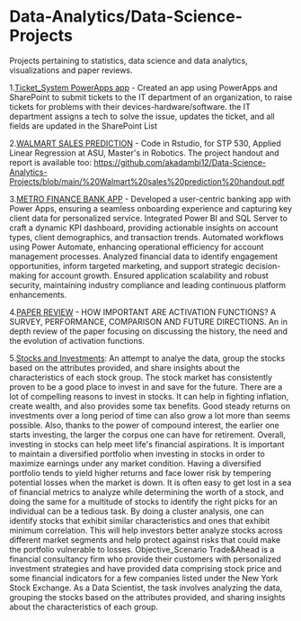 # Data-Analytics/Data-Science-Projects
Projects pertaining to statistics, data science and data analytics, visualizations and paper reviews.

1.[Ticket_System PowerApps app](https://github.com/akadambi12/Ticket-System-PowerApp-) - Created an app using PowerApps and SharePoint to submit tickets to the IT department of an organization, to raise tickets for problems with their devices-hardware/software. 
the IT department assigns a tech to solve the issue, updates the ticket, and all fields are updated in the SharePoint List

2.[WALMART SALES PREDICTION](https://github.com/akadambi12/Data-Analyst-Portfolio-Anupama-Kadambi/blob/main/Walmart%20sales%20prediction%20project%20report.pdf) -
Code in Rstudio, for STP 530, Applied Linear Regression at ASU, Master's in Robotics.
The project handout and report is available too: https://github.com/akadambi12/Data-Science-Analytics-Projects/blob/main/%20Walmart%20sales%20prediction%20handout.pdf

3.[METRO FINANCE BANK APP](https://github.com/akadambi12/Bank-Project-) -
Developed a user-centric banking app with Power Apps, ensuring a seamless onboarding experience and capturing key client data for personalized service.
Integrated Power BI and SQL Server to craft a dynamic KPI dashboard, providing actionable insights on account types, client demographics, and transaction trends.
Automated workflows using Power Automate, enhancing operational efficiency for account management processes.
Analyzed financial data to identify engagement opportunities, inform targeted marketing, and support strategic decision-making for account growth.
Ensured application scalability and robust security, maintaining industry compliance and leading continuous platform enhancements.

4.[PAPER REVIEW](https://github.com/akadambi12/PaperReviews) - HOW IMPORTANT ARE ACTIVATION FUNCTIONS? A SURVEY, PERFORMANCE, COMPARISON AND FUTURE DIRECTIONS. 
An in depth review of the paper focusing on discussing the history, the need and the evolution of activation functions.  

5.[Stocks and Investments](https://github.com/akadambi12/Data-Analyst-Portfolio-Anupama-Kadambi/blob/main/Clustering%20Investment%20Portfolio.ipynb): An attempt to analye the data, group the stocks based on the attributes provided, and share insights about the characteristics of each stock group.
The stock market has consistently proven to be a good place to invest in and save for the future. There are a lot of compelling reasons to invest in stocks. It can help in fighting inflation, create wealth, and also provides some tax benefits. Good steady returns on investments over a long period of time can also grow a lot more than seems possible. Also, thanks to the power of compound interest, the earlier one starts investing, the larger the corpus one can have for retirement. Overall, investing in stocks can help meet life's financial aspirations.
It is important to maintain a diversified portfolio when investing in stocks in order to maximize earnings under any market condition. Having a diversified portfolio tends to yield higher returns and face lower risk by tempering potential losses when the market is down. It is often easy to get lost in a sea of financial metrics to analyze while determining the worth of a stock, and doing the same for a multitude of stocks to identify the right picks for an individual can be a tedious task. By doing a cluster analysis, one can identify stocks that exhibit similar characteristics and ones that exhibit minimum correlation. This will help investors better analyze stocks across different market segments and help protect against risks that could make the portfolio vulnerable to losses.
Objective_Scenario
Trade&Ahead is a financial consultancy firm who provide their customers with personalized investment strategies and have provided data comprising stock price and some financial indicators for a few companies listed under the New York Stock Exchange. As a Data Scientist, the task involves analyzing the data, grouping the stocks based on the attributes provided, and sharing insights about the characteristics of each group.


